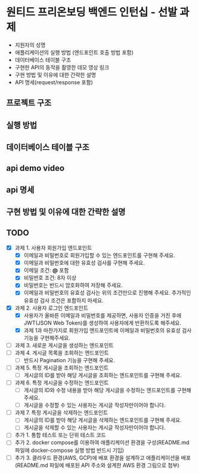 # 원티드 프리온보딩 백엔드 인턴십 - 선발 과제

- 지원자의 성명
- 애플리케이션의 실행 방법 (엔드포인트 호출 방법 포함)
- 데이터베이스 테이블 구조
- 구현한 API의 동작을 촬영한 데모 영상 링크
- 구현 방법 및 이유에 대한 간략한 설명
- API 명세(request/response 포함)

## 프로젝트 구조

## 실행 방법

## 데이터베이스 테이블 구조

## api demo video

## api 명세

## 구현 방법 및 이유에 대한 간략한 설명

## TODO

- [x] 과제 1. 사용자 회원가입 엔드포인트
  - [x] 이메일과 비밀번호로 회원가입할 수 있는 엔드포인트를 구현해 주세요.
  - [x] 이메일과 비밀번호에 대한 유효성 검사를 구현해 주세요.
  - [x] 이메일 조건: **@** 포함
  - [x] 비밀번호 조건: 8자 이상
  - [x] 비밀번호는 반드시 암호화하여 저장해 주세요.
  - [x] 이메일과 비밀번호의 유효성 검사는 위의 조건만으로 진행해 주세요. 추가적인 유효성 검사 조건은 포함하지 마세요.
- [x] 과제 2. 사용자 로그인 엔드포인트
  - [x] 사용자가 올바른 이메일과 비밀번호를 제공하면, 사용자 인증을 거친 후에 JWT(JSON Web Token)를 생성하여 사용자에게 반환하도록 해주세요.
  - [x] 과제 1과 마찬가지로 회원가입 엔드포인트에 이메일과 비밀번호의 유효성 검사기능을 구현해주세요.
- [ ] 과제 3. 새로운 게시글을 생성하는 엔드포인트
- [ ] 과제 4. 게시글 목록을 조회하는 엔드포인트
  - [ ] 반드시 Pagination 기능을 구현해 주세요.
- [ ] 과제 5. 특정 게시글을 조회하는 엔드포인트
  - [ ] 게시글의 ID를 받아 해당 게시글을 조회하는 엔드포인트를 구현해 주세요.
- [ ] 과제 6. 특정 게시글을 수정하는 엔드포인트
  - [ ] 게시글의 ID와 수정 내용을 받아 해당 게시글을 수정하는 엔드포인트를 구현해 주세요.
  - [ ] 게시글을 수정할 수 있는 사용자는 게시글 작성자만이어야 합니다.
- [ ] 과제 7. 특정 게시글을 삭제하는 엔드포인트
  - [ ] 게시글의 ID를 받아 해당 게시글을 삭제하는 엔드포인트를 구현해 주세요.
  - [ ] 게시글을 삭제할 수 있는 사용자는 게시글 작성자만이어야 합니다.
- [ ] 추가 1. 통합 테스트 또는 단위 테스트 코드
- [ ] 추가 2. docker compose를 이용하여 애플리케이션 환경을 구성(README.md 파일에 docker-compose 실행 방법 반드시 기입)
- [ ] 추가 3. 클라우드 환경(AWS, GCP)에 배포 환경을 설계하고 애플리케이션을 배포(README.md 파일에 배포된 API 주소와 설계한 AWS 환경 그림으로 첨부)
